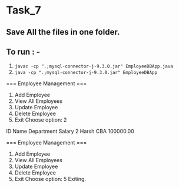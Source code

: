 # Task_7
## Save All the files in one folder.
## To run : -
1. `javac -cp ".;mysql-connector-j-9.3.0.jar" EmployeeDBApp.java`
2. `java -cp ".;mysql-connector-j-9.3.0.jar" EmployeeDBApp`

=== Employee Management ===
1. Add Employee
2. View All Employees
3. Update Employee
4. Delete Employee
5. Exit
Choose option: 2

ID      Name            Department      Salary
2       Harsh           CBA             100000.00

=== Employee Management ===
1. Add Employee
2. View All Employees
3. Update Employee
4. Delete Employee
5. Exit
Choose option: 5
Exiting.
